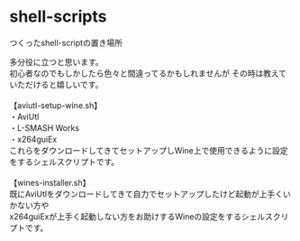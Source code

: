 # shell-scripts
つくったshell-scriptの置き場所

多分役に立つと思います。<br>
初心者なのでもしかしたら色々と間違ってるかもしれませんが
その時は教えていただけると嬉しいです。<br>
<br>
【aviutl-setup-wine.sh】<br>
・AviUtl<br>
・L-SMASH Works<br>
・x264guiEx<br>
これらをダウンロードしてきてセットアップしWine上で使用できるように設定をするシェルスクリプトです。<br>
<br>
【wines-installer.sh】<br>
既にAviUtlをダウンロードしてきて自力でセットアップしたけど起動が上手くいかない方や<br>
x264guiExが上手く起動しない方をお助けするWineの設定をするシェルスクリプトです。<br>
